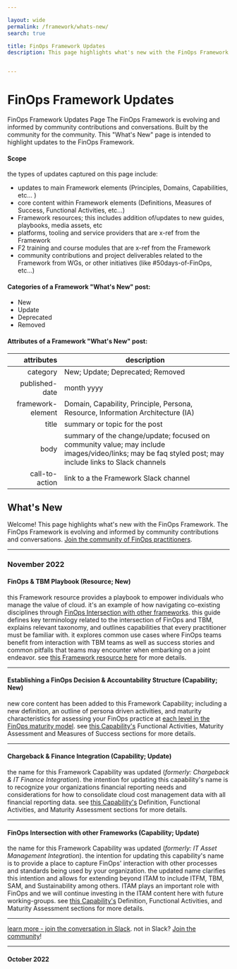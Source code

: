 ```yaml
---

layout: wide
permalink: /framework/whats-new/
search: true

title: FinOps Framework Updates
description: This page highlights what's new with the FinOps Framework.  The FinOps Framework is evolving and informed by community contributions and conversations.


---
```

# FinOps Framework Updates
FinOps Framework Updates Page
The FinOps Framework is evolving and informed by community contributions and conversations.  Built by the community for the community.  This "What's New" page is intended to highlight updates to the FinOps Framework.


#### Scope
the types of updates captured on this page include:
- updates to main Framework elements (Principles, Domains, Capabilities, etc... )
- core content within Framework elements (Definitions, Measures of Success, Functional Activities, etc…)
- Framework resources; this includes addition of/updates to new guides, playbooks, media assets, etc
- platforms, tooling and service providers that are x-ref from the Framework
- F2 training and course modules that are x-ref from the Framework
- community contributions and project deliverables related to the Framework from WGs, or other initiatives (like #50days-of-FinOps, etc…)


#### Categories of a Framework "What's New" post:
- New
- Update
- Deprecated
- Removed


#### Attributes of a Framework "What's New" post:
| attributes | description  |
|---:|---|
| category | New; Update; Deprecated; Removed |
| published-date | month yyyy |
| framework-element | Domain, Capability, Principle, Persona, Resource, Information Architecture (IA) |
| title | summary or topic for the post |
| body | summary of the change/update; focused on community value; may include images/video/links; may be faq styled post; may include links to Slack channels |
| call-to-action | link to a the Framework Slack channel |




## What's New
Welcome! This page highlights what's new with the FinOps Framework.  The FinOps Framework is evolving and informed by community contributions and conversations.  [Join the community of FinOps practitioners](https://www.finops.org/membership/).


---
### November 2022

#### FinOps & TBM Playbook (Resource; New)
this Framework resource provides a playbook to empower individuals who manage the value of cloud. it's an example of how navigating co-existing disciplines through [FinOps Intersection with other frameworks](https://www.finops.org/framework/capabilities/asset-management/). this guide defines key terminology related to the intersection of FinOps and TBM, explains relevant taxonomy, and outlines capabilities that every practitioner must be familiar with. it explores common use cases where FinOps teams benefit from interaction with TBM teams as well as success stories and common pitfalls that teams may encounter when embarking on a joint endeavor. see [this Framework resource here](https://www.finops.org/projects/finops-tbm-navigating-coexisting-disciplines/) for more details.


<hr>

#### Establishing a FinOps Decision & Accountability Structure (Capability; New)
new core content has been added to this Framework Capability; including a new definition, an outline of persona driven activities, and maturity characteristics for assessing your FinOps practice at [each level in the FinOps maturity model](https://www.finops.org/framework/maturity-model/). see [this Capability's](https://www.finops.org/framework/capabilities/decision-accountability-structure) Functional Activities, Maturity Assessment and Measures of Success sections for more details.

<hr>

#### Chargeback & Finance Integration (Capability; Update)
the name for this Framework Capability was updated (_formerly: Chargeback & IT Finance Integration_). the intention for updating this capability's name is to recognize your organizations financial reporting needs and considerations for how to consolidate cloud cost management data with all financial reporting data. see [this Capability's](https://www.finops.org/framework/capabilities/chargeback/) Definition, Functional Activities, and Maturity Assessment sections for more details.

<hr>

#### FinOps Intersection with other Frameworks (Capability; Update)
the name for this Framework Capability was updated (_formerly:  IT Asset Management Integration_). the intention for updating this capability's name is to provide a place to capture FinOps' interaction with other processes and standards being used by your organization. the updated name clarifies this intention and allows for extending beyond ITAM to include ITFM, TBM, SAM, and Sustainability among others. ITAM plays an important role with FinOps and we will continue investing in the ITAM content here with future working-groups. see [this Capability's](https://www.finops.org/framework/capabilities/asset-management/) Definition, Functional Activities, and Maturity Assessment sections for more details.


<hr>

[learn more - join the conversation in Slack](https://finopsfoundation.slack.com/archives/C01UANLEPDW). not in Slack? [Join the community](https://www.finops.org/membership/)!


---
#### October 2022
